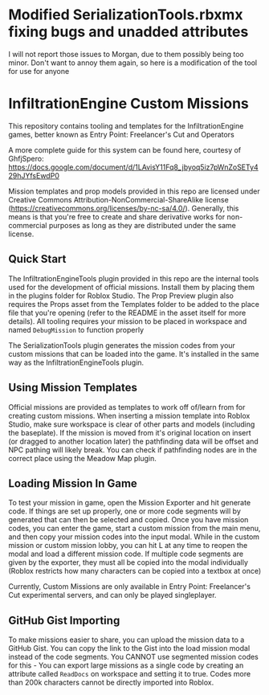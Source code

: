 # Modified SerializationTools.rbxmx fixing bugs and unadded attributes
I will not report those issues to Morgan, due to them possibly being too minor. Don't want to annoy them again, so here is a modification of the tool for use for anyone

# InfiltrationEngine Custom Missions
This repository contains tooling and templates for the InfiltrationEngine games, better known as Entry Point: Freelancer's Cut and Operators

A more complete guide for this system can be found here, courtesy of GhfjSpero:
https://docs.google.com/document/d/1LAvisY11Fq8_jbyoq5iz7pWnZoSETy429hJYfsEwdP0

Mission templates and prop models provided in this repo are licensed under Creative Commons Attribution-NonCommercial-ShareAlike license (https://creativecommons.org/licenses/by-nc-sa/4.0/). Generally, this means is that you're free to create and share derivative works for non-commercial purposes as long as they are distributed under the same license.

## Quick Start
The InfiltrationEngineTools plugin provided in this repo are the internal tools used for the development of official missions. Install them by placing them in the plugins folder for Roblox Studio. The Prop Preview plugin also requires the Props asset from the Templates folder to be added to the place file that you're opening (refer to the README in the asset itself for more details). All tooling requires your mission to be placed in workspace and named `DebugMission` to function properly

The SerializationTools plugin generates the mission codes from your custom missions that can be loaded into the game. It's installed in the same way as the InfiltrationEngineTools plugin.

## Using Mission Templates
Official missions are provided as templates to work off of/learn from for creating custom missions. When inserting a mission template into Roblox Studio, make sure workspace is clear of other parts and models (including the baseplate). If the mission is moved from it's original location on insert (or dragged to another location later) the pathfinding data will be offset and NPC pathing will likely break. You can check if pathfinding nodes are in the correct place using the Meadow Map plugin.

## Loading Mission In Game
To test your mission in game, open the Mission Exporter and hit generate code. If things are set up properly, one or more code segments will by generated that can then be selected and copied. Once you have mission codes, you can enter the game, start a custom mission from the main menu, and then copy your mission codes into the input modal. While in the custom mission or custom mission lobby, you can hit L at any time to reopen the modal and load a different mission code. If multiple code segments are given by the exporter, they must all be copied into the modal individually (Roblox restricts how many characters can be copied into a textbox at once)

Currently, Custom Missions are only available in Entry Point: Freelancer's Cut experimental servers, and can only be played singleplayer.

## GitHub Gist Importing
To make missions easier to share, you can upload the mission data to a GitHub Gist. You can copy the link to the Gist into the load mission modal instead of the code segments. You CANNOT use segmented mission codes for this - You can export large missions as a single code by creating an attribute called `ReadDocs` on workspace and setting it to true. Codes more than 200k characters cannot be directly imported into Roblox.
